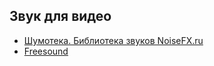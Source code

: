 ## Звук для видео

- [Шумотека. Библиотека звуков NoiseFX.ru](http://noisefx.ru/)
- [Freesound](https://freesound.org/)
